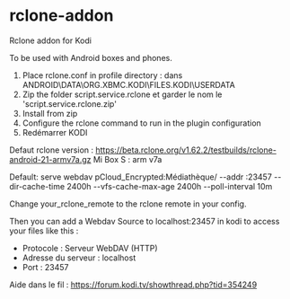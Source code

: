 # rclone-addon
Rclone addon for Kodi 

To be used with Android boxes and phones.

1. Place rclone.conf in profile directory : dans ANDROID\DATA\ORG.XBMC.KODI\FILES\.KODI\USERDATA
2. Zip the folder script.service.rclone et garder le nom le 'script.service.rclone.zip'
3. Install from zip
4. Configure the rclone command to run in the plugin configuration
5. Redémarrer KODI

Defaut rclone version : https://beta.rclone.org/v1.62.2/testbuilds/rclone-android-21-armv7a.gz
Mi Box S : arm v7a

Default: serve webdav pCloud_Encrypted:Médiathèque/ --addr :23457 --dir-cache-time 2400h --vfs-cache-max-age 2400h  --poll-interval 10m

Change your_rclone_remote to the rclone remote in your config.

Then you can add a Webdav Source to localhost:23457 in kodi to access your files like this : 
  - Protocole : Serveur WebDAV (HTTP)
  - Adresse du serveur : localhost
  - Port : 23457

Aide dans le fil : https://forum.kodi.tv/showthread.php?tid=354249
